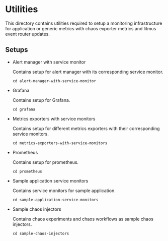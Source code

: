 # Utilities

This directory contains utilities required to setup a monitoring infrastructure for application or generic metrics with chaos exporter metrics and litmus event router updates. 

## Setups

- Alert manager with service monitor

  Contains setup for alert manager with its corresponding service monitor.
  
  ```
  cd alert-manager-with-service-monitor
  ```

- Grafana

  Contains setup for Grafana.

  ```
  cd grafana
  ```

- Metrics exporters with service monitors

  Contains setup for different metrics exporters with their corresponding service monitors.
  
  ```
  cd metrics-exporters-with-service-monitors
  ```

- Prometheus

  Contains setup for prometheus.

  ```
  cd prometheus
  ```

- Sample application service monitors

  Contains service monitors for sample application.
  
  ```
  cd sample-application-service-monitors
  ```

- Sample chaos injectors

  Contains chaos experiments and chaos workflows as sample chaos injectors.

  ```
  cd sample-chaos-injectors
  ```
